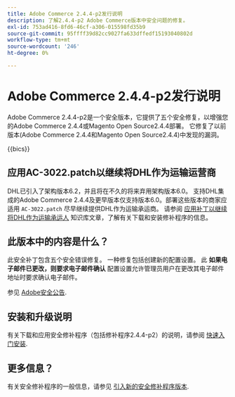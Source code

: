 ```yaml
---
title: Adobe Commerce 2.4.4-p2发行说明
description: 了解2.4.4-p2 Adobe Commerce版本中安全问题的修复。
exl-id: 753ad416-8fd6-46cf-a306-015598fd35b9
source-git-commit: 95ffff39d82cc9027fa633dffedf15193040802d
workflow-type: tm+mt
source-wordcount: '246'
ht-degree: 0%

---
```


# Adobe Commerce 2.4.4-p2发行说明

Adobe Commerce 2.4.4-p2是一个安全版本，它提供了五个安全修复，以增强您的Adobe Commerce 2.4.4或Magento Open Source2.4.4部署。 它修复了以前版本(Adobe Commerce 2.4.4和Magento Open Source2.4.4)中发现的漏洞。

{{bics}}

## 应用AC-3022.patch以继续将DHL作为运输运营商

DHL已引入了架构版本6.2，并且将在不久的将来弃用架构版本6.0。 支持DHL集成的Adobe Commerce 2.4.4及更早版本仅支持版本6.0。部署这些版本的商家应适用 `AC-3022.patch` 尽早继续提供DHL作为运输承运商。 请参阅 [应用补丁以继续将DHL作为运输承运人](https://support.magento.com/hc/en-us/articles/7707818131597-Apply-a-patch-to-continue-offering-DHL-as-shipping-carrier?_ga=2.201689433.994140970.1661546561-1218319047.1534347481) 知识库文章，了解有关下载和安装修补程序的信息。

## 此版本中的内容是什么？

此安全补丁包含五个安全错误修复。 一种修复包括创建新的配置设置。 此 **如果电子邮件已更改，则要求电子邮件确认** 配置设置允许管理员用户在更改其电子邮件地址时要求确认电子邮件。 <!-- AC-6292-->

参见 [Adobe安全公告](https://helpx.adobe.com/security/products/magento/apsb22-48.html).

## 安装和升级说明

有关下载和应用安全修补程序（包括修补程序2.4.4-p2）的说明，请参阅 [快速入门安装](../../../installation/composer.md).

## 更多信息？

有关安全修补程序的一般信息，请参见 [引入新的安全修补程序版本](https://community.magento.com/t5/Magento-DevBlog/Introducing-the-New-Security-Patch-Release/ba-p/141287).
